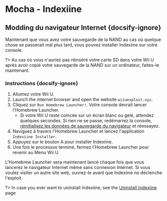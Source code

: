 # Mocha - Indexiine

## Modding du navigateur Internet {docsify-ignore}

Maintenant que vous avez votre sauvegarde de la NAND au cas où quelque chose se passerait mal plus tard, vous pouvez installer Indexiine sur votre console.

?> Au cas où vous n'auriez pas réinséré votre carte SD dans votre Wii U après avoir copié votre sauvegarde de la NAND sur un ordinateur, faites-le maintenant.


### Instructions {docsify-ignore}

1. Allumez votre Wii U.
1. Launch the internet browser and open the website `wiiuexploit.xyz`.
1. Cliquez sur `Run Homebrew Launcher!`. Votre console devrait lancer l'Homebrew Launcher.
    - Si votre Wii U reste coincée sur un écran blanc ou gelé, attendez quelques secondes. Si rien ne se passe, redémarrez la console, [réinitialisez les données de sauvegarde du navigateur](https://en-americas-support.nintendo.com/app/answers/detail/a_id/1507/~/how-to-delete-the-internet-browser-history) et réessayez.
1. Naviguez à travers l'Homebrew Launcher et lancez l'application `Indexiine Installer`.
1. Appuyez sur le bouton A pour installer Indexiine.
1. Une fois le processus terminé, fermez l'Homebrew Launcher pour revenir au Menu Wii U.

L'Homebrew Launcher sera maintenant lancé chaque fois que vous lancerez le navigateur Internet même sans connexion Internet. Si vous voulez visiter un autre site web, ouvrez-le avant que Indexiine ne déclenche l'exploit.

?> In case you ever want to uninstall Indexiine, see the [Uninstall Indexiine](../../uninstall-indexiine) page
